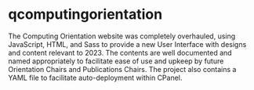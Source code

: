 # qcomputingorientation

The Computing Orientation website was completely overhauled, using JavaScript, HTML, and Sass to provide a new User Interface with designs and content relevant to 2023. The contents are well documented and named appropriately to facilitate ease of use and upkeep by future Orientation Chairs and Publications Chairs. The project also contains a YAML file to facilitate auto-deployment within CPanel. 
